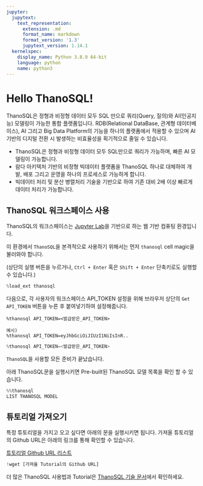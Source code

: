 ```yaml
---
jupyter:
  jupytext:
    text_representation:
      extension: .md
      format_name: markdown
      format_version: '1.3'
      jupytext_version: 1.14.1
  kernelspec:
    display_name: Python 3.8.9 64-bit
    language: python
    name: python3
---
```


<!-- #region tags=[] -->
# __Hello ThanoSQL!__

ThanoSQL은 정형과 비정형 데이터 모두 SQL 만으로 쿼리(Query, 질의)와 AI(인공지능) 모델링이 가능한 통합 플랫폼입니다. RDB(Relational DataBase, 관계형 데이터베이스), AI 그리고 Big Data Platform의 기능을 하나의 플랫폼에서 적용할 수 있으며 AI 기반의 디지털 전환 시 발생하는 비효율성을 획기적으로 줄일 수 있습니다.

- ThanoSQL은 정형과 비정형 데이터 모두 SQL만으로 쿼리가 가능하며, 빠른 AI 모델링이 가능합니다.
- 람다 아키텍처 기반의 비정형 빅데이터 플랫폼을 ThanoSQL 하나로 대체하여 개발, 배포 그리고 운영을 하나의 프로세스로 가능하게 합니다.
- 빅데이터 처리 및 분산 병렬처리 기술을 기반으로 하여 기존 대비 2배 이상 빠르게 데이터 처리가 가능합니다.

## __ThanoSQL 워크스페이스 사용__
ThanoSQL의 워크스페이스는 [Jupyter Lab](https://github.com/jupyterlab/jupyterlab)을 기반으로 하는 웹 기반 컴퓨팅 환경입니다.

이 환경에서 `ThanoSQL`을 본격적으로 사용하기 위해서는 먼저 `thanosql` cell magic을 불러와야 합니다.

(상단의 실행 버튼을 누르거나, `Ctrl + Enter` 혹은 `Shift + Enter` 단축키로도 실행할 수 있습니다.)
<!-- #endregion -->

```python tags=[]
%load_ext thanosql
```

다음으로, 각 사용자의 워크스페이스 API_TOKEN 설정을 위해 브라우저 상단의 `Get API_TOKEN` 버튼을 누른 후 붙여넣기하여 설정해줍니다.

```
%thanosql API_TOKEN=<발급받은_API_TOKEN>

예시)
%thanosql API_TOKEN=eyJhbGciOiJIUzI1NiIsInR..
```

```python tags=[]
%thanosql API_TOKEN=<발급받은_API_TOKEN>
```

`ThanoSQL`을 사용할 모든 준비가 끝났습니다.

아래 ThanoSQL문을 실행시키면 Pre-built된 ThanoSQL 모델 목록을 확인 할 수 있습니다.

```python tags=[]
%%thanosql
LIST THANOSQL MODEL
```

## __튜토리얼 가져오기__
특정 튜토리얼을 가지고 오고 싶다면 아래의 문을 실행시키면 됩니다. 가져올 튜토리얼의 Github URL은 아래의 링크를 통해 확인할 수 있습니다.

[튜토리얼 Github URL 리스트](https://docs.thanosql.ai/tutorial/tutorial_wget_list/)

```python
!wget [가져올 Tutorial의 Github URL]
```

더 많은 ThanoSQL 사용법과 Tutorial은 [ThanoSQL 기술 문서](https://docs.thanosql.ai)에서 확인하세요.

